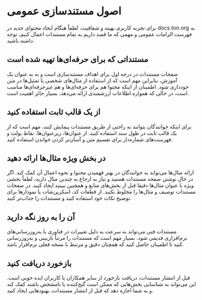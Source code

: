 # اصول مستندسازی عمومی

برای تجربه کاربری بهینه و شفافیت، لطفاً هنگام ایجاد محتوای جدید در docs.ton.org به فهرست الزامات عمومی و مهمی که ما قصد داریم به تمام مستندات اعمال کنیم، توجه داشته باشید.

## مستنداتی که برای حرفه‌ای‌ها تهیه شده است

صفحات مستندات در درجه اول برای اهداف مستندسازی است و نه به عنوان یک آموزش، بنابراین مهم است که از استفاده از مثال‌های شخصی یا تمثیل‌ها در متن خودداری شود. اطمینان از اینکه محتوا هم برای حرفه‌ای‌ها و هم غیرحرفه‌ای‌ها مناسب است، در حالی که همواره اطلاعات ارزشمندی ارائه می‌دهد، بسیار حائز اهمیت است.

## از یک قالب ثابت استفاده کنید

برای اینکه خوانندگان بتوانند به راحتی از طریق مستندات پیمایش کنند، مهم است که از یک قالب ثابت در طول سند استفاده کنید. از عنوان‌ها، زیرعنوان‌ها، نقاط بولت و فهرست‌های شماره‌دار برای تقسیم متن و آسان‌تر کردن خواندن استفاده کنید.

## در بخش ویژه مثال‌ها ارائه دهید

ارائه مثال‌ها می‌تواند به خوانندگان در بهتر فهمیدن محتوا و نحوه اعمال آن کمک کند. اگر در حال نوشتن صفحه مستندات هستید و نیاز به ارجاع به چندین مثال دارید، لطفاً بخشی ویژه با عنوان مثال‌ها دقیقا قبل از بخش‌های منابع و همچنین ببینید ایجاد کنید. در صفحات مستندات توصیف و مثال‌ها را مخلوط نکنید.
از قطعات کد، اسکرین‌شات یا نمودارها برای توضیح نکات خود استفاده کنید و مستندات را جذاب‌تر کنید.

## آن را به روز نگه دارید

مستندات فنی می‌تواند به سرعت به دلیل تغییرات در فناوری یا به‌روزرسانی‌های نرم‌افزاری قدیمی شود. بسیار مهم است که مستندات را مرتباً بازبینی و به‌روزرسانی کنید تا اطمینان حاصل کنید که همچنان دقیق و مرتبط با نسخه فعلی نرم‌افزار باشد.

## بازخورد دریافت کنید

قبل از انتشار مستندات، دریافت بازخورد از سایر همکاران یا کاربران ایده خوبی است. این می‌تواند به شناسایی بخش‌هایی که ممکن است گیج‌کننده یا نامشخص باشند کمک کند و به شما اجازه دهد که قبل از انتشار مستندات، بهبودهایی ایجاد کنید.

